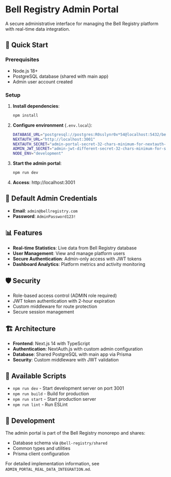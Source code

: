# Bell Registry Admin Portal

A secure administrative interface for managing the Bell Registry platform with real-time data integration.

## 🚀 Quick Start

### Prerequisites
- Node.js 18+
- PostgreSQL database (shared with main app)
- Admin user account created

### Setup

1. **Install dependencies**:
   ```bash
   npm install
   ```

2. **Configure environment** (`.env.local`):
   ```bash
   DATABASE_URL="postgresql://postgres:R0sslynr0x*54@localhost:5432/bellregistry_db"
   NEXTAUTH_URL="http://localhost:3001"
   NEXTAUTH_SECRET="admin-portal-secret-32-chars-minimum-for-nextauth-security-2024"
   ADMIN_JWT_SECRET="admin-jwt-different-secret-32-chars-minimum-for-security-2024"
   NODE_ENV="development"
   ```

3. **Start the admin portal**:
   ```bash
   npm run dev
   ```

4. **Access**: http://localhost:3001

## 🔑 Default Admin Credentials

- **Email**: `admin@bellregistry.com`
- **Password**: `AdminPassword123!`

## 📊 Features

- **Real-time Statistics**: Live data from Bell Registry database
- **User Management**: View and manage platform users
- **Secure Authentication**: Admin-only access with JWT tokens
- **Dashboard Analytics**: Platform metrics and activity monitoring

## 🛡️ Security

- Role-based access control (ADMIN role required)
- JWT token authentication with 2-hour expiration
- Custom middleware for route protection
- Secure session management

## 🏗️ Architecture

- **Frontend**: Next.js 14 with TypeScript
- **Authentication**: NextAuth.js with custom admin configuration
- **Database**: Shared PostgreSQL with main app via Prisma
- **Security**: Custom middleware with JWT validation

## 📝 Available Scripts

- `npm run dev` - Start development server on port 3001
- `npm run build` - Build for production
- `npm run start` - Start production server
- `npm run lint` - Run ESLint

## 🔧 Development

The admin portal is part of the Bell Registry monorepo and shares:
- Database schema via `@bell-registry/shared`
- Common types and utilities
- Prisma client configuration

For detailed implementation information, see `ADMIN_PORTAL_REAL_DATA_INTEGRATION.md`. 